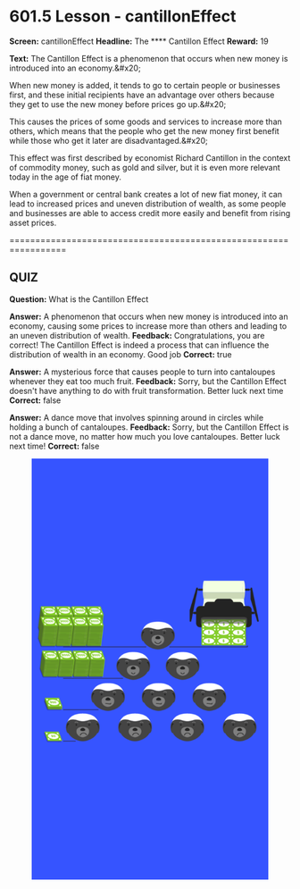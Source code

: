 # 601.5 Lesson - cantillonEffect

**Screen:** cantillonEffect
**Headline:** The **** Cantillon Effect
**Reward:** 19

**Text:** The Cantillon Effect is a phenomenon that occurs when new money is introduced into an economy.&amp;#x20;

When new money is added, it tends to go to certain people or businesses first, and these initial recipients have an advantage over others because they get to use the new money before prices go up.&amp;#x20;

This causes the prices of some goods and services to increase more than others, which means that the people who get the new money first benefit while those who get it later are disadvantaged.&amp;#x20;

This effect was first described by economist Richard Cantillon in the context of commodity money, such as gold and silver, but it is even more relevant today in the age of fiat money.

When a government or central bank creates a lot of new fiat money, it can lead to increased prices and uneven distribution of wealth, as some people and businesses are able to access credit more easily and benefit from rising asset prices.


=================================================================

## QUIZ

**Question:** What is the Cantillon Effect

**Answer:** A phenomenon that occurs when new money is introduced into an economy, causing some prices to increase more than others and leading to an uneven distribution of wealth.
**Feedback:** Congratulations, you are correct! The Cantillon Effect is indeed a process that can influence the distribution of wealth in an economy. Good job
**Correct:** true

**Answer:** A mysterious force that causes people to turn into cantaloupes whenever they eat too much fruit.
**Feedback:** Sorry, but the Cantillon Effect doesn&#x27;t have anything to do with fruit transformation. Better luck next time
**Correct:** false

**Answer:** A dance move that involves spinning around in circles while holding a bunch of cantaloupes.
**Feedback:** Sorry, but the Cantillon Effect is not a dance move, no matter how much you love cantaloupes. Better luck next time!
**Correct:** false


<figure><img src="../.gitbook/assets/601-05.png" alt=""><figcaption></figcaption></figure>

